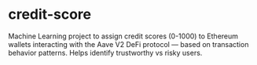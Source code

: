 # credit-score
Machine Learning project to assign credit scores (0-1000) to Ethereum wallets interacting with the Aave V2 DeFi protocol — based on transaction behavior patterns. Helps identify trustworthy vs risky users.
